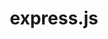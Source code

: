 ---
github: expressjs
logohandle: expressjs
sort: expressjs
tags:
- javascript
- programming_library
title: express.js
website: https://expressjs.com/
wikipedia: https://en.wikipedia.org/wiki/Express.js
---